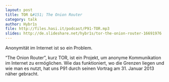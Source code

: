 ```yaml
---
layout: post
title: TOR &#151; The Onion Router
category: talk
author: Hybr1s
file: http://files.hasi.it/podcast/P91-TOR.mp3
slides: http://de.slideshare.net/hybr1s/tor-the-onion-router-16691976
---
```

Anonymität im Internet ist so ein Problem.

<!-- break -->

“The Onion Router”, kurz TOR, ist ein Projekt, um anonyme Kommunikation im Internet zu ermöglichen. Wie das funktioniert, wo die Grenzen liegen und wie man es nutzt, hat uns P91 durch seinen Vortrag am 31. Januar 2013 näher gebracht.
